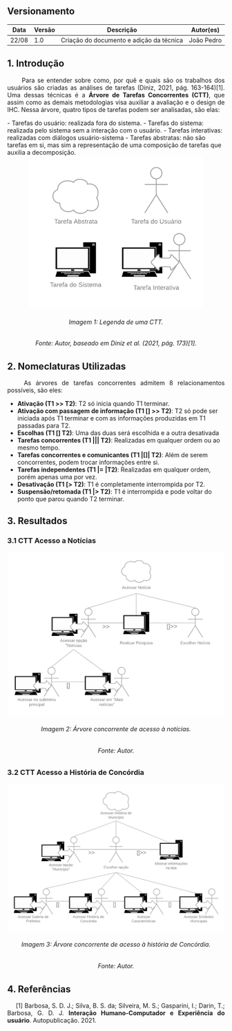## Versionamento
|Data|Versão|Descrição|Autor(es)
|--|--|--|--|
|22/08|1.0|Criação do documento e adição da técnica|João Pedro|

## 1. Introdução
<p align = "justify"> &emsp;&emsp; Para se entender sobre como, por quê e quais são os trabalhos dos usuários são criadas as análises de tarefas (Diniz, 2021, pág. 163-164)[1]. Uma dessas técnicas é a <b>Árvore de Tarefas Concorrentes (CTT)</b>, que assim como as demais metodologias visa auxiliar a avaliação e o design de IHC. Nessa árvore, quatro tipos de tarefas podem ser analisadas, são elas:</p>
- Tarefas do usuário: realizada fora do sistema.
- Tarefas do sistema: realizada pelo sistema sem a interação com o usuário.
- Tarefas interativas: realizadas com diálogos usuário-sistema
- Tarefas abstratas: não são tarefas em si, mas sim a representação de uma composição de tarefas que auxilia a decomposição.

<center><img src="../../images/analiseTarefas/legendaCTT.png" width="400" height=auto></center>
<h6 align = "center">Imagem 1: Legenda de uma CTT.</h6>
<h6 align = "center">Fonte: Autor, baseado em Diniz <i>et al.</i> (2021, pág. 173)[1].</h6>

## 2. Nomeclaturas Utilizadas
<p align = "justify"> &emsp;&emsp; As árvores de tarefas concorrentes admitem 8 relacionamentos possíveis, são eles:</p> 

- <b>Ativação (T1 >> T2)</b>: T2 só inicia quando T1 terminar.
- <b>Ativação com passagem de informação (T1 [] >> T2)</b>: T2 só pode ser iniciada após T1 terminar e com as informações produzidas em T1 passadas para T2.
- <b>Escolhas (T1 [] T2)</b>: Uma das duas será escolhida e a outra desativada
- <b>Tarefas concorrentes (T1 ||| T2)</b>: Realizadas em qualquer ordem ou ao mesmo tempo.
- <b>Tarefas concorrentes e comunicantes (T1 |[]| T2)</b>: Além de serem concorrentes, podem trocar informações entre si.
- <b>Tarefas independentes (T1 |= |T2)</b>: Realizadas em qualquer ordem, porém apenas uma por vez.
- <b>Desativação (T1 [> T2)</b>: T1 é completamente interrompida por T2.
- <b>Suspensão/retomada (T1 |> T2)</b>: T1 é interrompida e pode voltar do ponto que parou quando T2 terminar.

## 3. Resultados
### 3.1 CTT Acesso a Notícias
<center><img src="../../images/analiseTarefas/noticiasCTT.png"></center>
<h6 align = "center">Imagem 2: Árvore concorrente de acesso à notícias.</h6>
<h6 align = "center">Fonte: Autor.</h6>

### 3.2 CTT Acesso a História de Concórdia
<center><img src="../../images/analiseTarefas/historiaCTT.png"></center>
<h6 align = "center">Imagem 3: Árvore concorrente de acesso à história de Concórdia.</h6>
<h6 align = "center">Fonte: Autor.</h6>

## 4. Referências
<p style="text-align: justify; text-indent: 20px">[1] Barbosa, S. D. J.; Silva, B. S. da; Silveira, M. S.; Gasparini, I.; Darin, T.; Barbosa, G. D. J. <b>Interação Humano-Computador e Experiência do usuário</b>. Autopublicação. 2021.</p>
